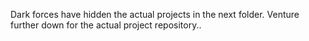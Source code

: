 Dark forces have hidden the actual projects in the next folder. Venture further down for the actual project repository..
